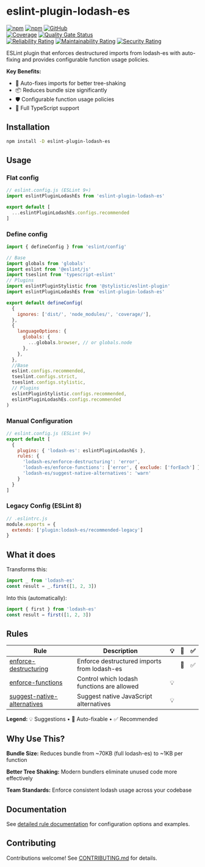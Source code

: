 # eslint-plugin-lodash-es

[![npm](https://img.shields.io/npm/v/eslint-plugin-lodash-es)](https://www.npmjs.com/package/eslint-plugin-lodash-es)
[![npm](https://img.shields.io/npm/dt/eslint-plugin-lodash-es)](https://www.npmjs.com/package/eslint-plugin-lodash-es)
[![GitHub](https://img.shields.io/github/license/ilovepixelart/eslint-plugin-lodash-es)](https://github.com/ilovepixelart/eslint-plugin-lodash-es/blob/main/LICENSE)
\
[![Coverage](https://sonarcloud.io/api/project_badges/measure?project=ilovepixelart_eslint-plugin-lodash-es&metric=coverage)](https://sonarcloud.io/summary/new_code?id=ilovepixelart_eslint-plugin-lodash-es)
[![Quality Gate Status](https://sonarcloud.io/api/project_badges/measure?project=ilovepixelart_eslint-plugin-lodash-es&metric=alert_status)](https://sonarcloud.io/summary/new_code?id=ilovepixelart_eslint-plugin-lodash-es)
\
[![Reliability Rating](https://sonarcloud.io/api/project_badges/measure?project=ilovepixelart_eslint-plugin-lodash-es&metric=reliability_rating)](https://sonarcloud.io/summary/new_code?id=ilovepixelart_eslint-plugin-lodash-es)
[![Maintainability Rating](https://sonarcloud.io/api/project_badges/measure?project=ilovepixelart_eslint-plugin-lodash-es&metric=sqale_rating)](https://sonarcloud.io/summary/new_code?id=ilovepixelart_eslint-plugin-lodash-es)
[![Security Rating](https://sonarcloud.io/api/project_badges/measure?project=ilovepixelart_eslint-plugin-lodash-es&metric=security_rating)](https://sonarcloud.io/summary/new_code?id=ilovepixelart_eslint-plugin-lodash-es)

ESLint plugin that enforces destructured imports from lodash-es with auto-fixing and provides configurable function usage policies.

**Key Benefits:**

- 🔧 Auto-fixes imports for better tree-shaking
- 📦 Reduces bundle size significantly  
- 🛡️ Configurable function usage policies
- 📝 Full TypeScript support

## Installation

```bash
npm install -D eslint-plugin-lodash-es
```

## Usage

### Flat config

```javascript
// eslint.config.js (ESLint 9+)
import eslintPluginLodashEs from 'eslint-plugin-lodash-es'

export default [
  ...eslintPluginLodashEs.configs.recommended
]
```

### Define config

```javascript
import { defineConfig } from 'eslint/config'

// Base
import globals from 'globals'
import eslint from '@eslint/js'
import tseslint from 'typescript-eslint'
// Plugins
import eslintPluginStylistic from '@stylistic/eslint-plugin'
import eslintPluginLodashEs from 'eslint-plugin-lodash-es'

export default defineConfig(
  {
    ignores: ['dist/', 'node_modules/', 'coverage/'],
  },
  {
    languageOptions: {
      globals: {
        ...globals.browser, // or globals.node
      },
    },
  },
  //Base
  eslint.configs.recommended,
  tseslint.configs.strict,
  tseslint.configs.stylistic,
  // Plugins
  eslintPluginStylistic.configs.recommended,
  eslintPluginLodashEs.configs.recommended
)

```

### Manual Configuration

```javascript
// eslint.config.js (ESLint 9+)
export default [
  {
    plugins: { 'lodash-es': eslintPluginLodashEs },
    rules: {
      'lodash-es/enforce-destructuring': 'error',
      'lodash-es/enforce-functions': ['error', { exclude: ['forEach'] }],
      'lodash-es/suggest-native-alternatives': 'warn'
    }
  }
]
```

### Legacy Config (ESLint 8)

```javascript
// .eslintrc.js
module.exports = {
  extends: ['plugin:lodash-es/recommended-legacy']
}
```

## What it does

Transforms this:

```typescript
import _ from 'lodash-es'
const result = _.first([1, 2, 3])
```

Into this (automatically):

```typescript
import { first } from 'lodash-es'
const result = first([1, 2, 3])
```

## Rules

| Rule | Description | 💡 | 🔧 | ✅ |
|------|-------------|:--:|:--:|:--:|
| [enforce-destructuring](./docs/rules/enforce-destructuring.md) | Enforce destructured imports from lodash-es | | 🔧 | ✅ |
| [enforce-functions](./docs/rules/enforce-functions.md) | Control which lodash functions are allowed | 💡 | | |
| [suggest-native-alternatives](./docs/rules/suggest-native-alternatives.md) | Suggest native JavaScript alternatives | 💡 | | |

**Legend:** 💡 Suggestions • 🔧 Auto-fixable • ✅ Recommended

## Why Use This?

**Bundle Size:** Reduces bundle from ~70KB (full lodash-es) to ~1KB per function

**Better Tree Shaking:** Modern bundlers eliminate unused code more effectively

**Team Standards:** Enforce consistent lodash usage across your codebase

## Documentation

See [detailed rule documentation](./docs/rules/) for configuration options and examples.

## Contributing

Contributions welcome! See [CONTRIBUTING.md](./CONTRIBUTING.md) for details.
